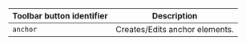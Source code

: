 | Toolbar button identifier | Description                    |
|---------------------------|--------------------------------|
| `anchor`                  | Creates/Edits anchor elements. |